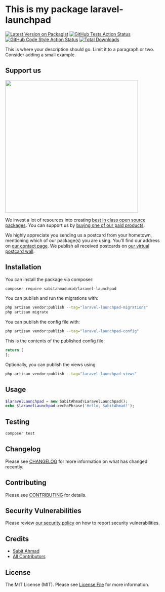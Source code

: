 # This is my package laravel-launchpad

[![Latest Version on Packagist](https://img.shields.io/packagist/v/sabitahmadumid/laravel-launchpad.svg?style=flat-square)](https://packagist.org/packages/sabitahmadumid/laravel-launchpad)
[![GitHub Tests Action Status](https://img.shields.io/github/actions/workflow/status/sabitahmadumid/laravel-launchpad/run-tests.yml?branch=main&label=tests&style=flat-square)](https://github.com/sabitahmadumid/laravel-launchpad/actions?query=workflow%3Arun-tests+branch%3Amain)
[![GitHub Code Style Action Status](https://img.shields.io/github/actions/workflow/status/sabitahmadumid/laravel-launchpad/fix-php-code-style-issues.yml?branch=main&label=code%20style&style=flat-square)](https://github.com/sabitahmadumid/laravel-launchpad/actions?query=workflow%3A"Fix+PHP+code+style+issues"+branch%3Amain)
[![Total Downloads](https://img.shields.io/packagist/dt/sabitahmadumid/laravel-launchpad.svg?style=flat-square)](https://packagist.org/packages/sabitahmadumid/laravel-launchpad)

This is where your description should go. Limit it to a paragraph or two. Consider adding a small example.

## Support us

[<img src="https://github-ads.s3.eu-central-1.amazonaws.com/laravel-launchpad.jpg?t=1" width="419px" />](https://spatie.be/github-ad-click/laravel-launchpad)

We invest a lot of resources into creating [best in class open source packages](https://spatie.be/open-source). You can support us by [buying one of our paid products](https://spatie.be/open-source/support-us).

We highly appreciate you sending us a postcard from your hometown, mentioning which of our package(s) you are using. You'll find our address on [our contact page](https://spatie.be/about-us). We publish all received postcards on [our virtual postcard wall](https://spatie.be/open-source/postcards).

## Installation

You can install the package via composer:

```bash
composer require sabitahmadumid/laravel-launchpad
```

You can publish and run the migrations with:

```bash
php artisan vendor:publish --tag="laravel-launchpad-migrations"
php artisan migrate
```

You can publish the config file with:

```bash
php artisan vendor:publish --tag="laravel-launchpad-config"
```

This is the contents of the published config file:

```php
return [
];
```

Optionally, you can publish the views using

```bash
php artisan vendor:publish --tag="laravel-launchpad-views"
```

## Usage

```php
$laravelLaunchpad = new SabitAhmad\LaravelLaunchpad();
echo $laravelLaunchpad->echoPhrase('Hello, SabitAhmad!');
```

## Testing

```bash
composer test
```

## Changelog

Please see [CHANGELOG](CHANGELOG.md) for more information on what has changed recently.

## Contributing

Please see [CONTRIBUTING](CONTRIBUTING.md) for details.

## Security Vulnerabilities

Please review [our security policy](../../security/policy) on how to report security vulnerabilities.

## Credits

- [Sabit Ahmad](https://github.com/sabitahmadumid)
- [All Contributors](../../contributors)

## License

The MIT License (MIT). Please see [License File](LICENSE.md) for more information.
